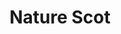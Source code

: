 ---
layout: link
link_url: https://www.nature.scot/scotlands-biodiversity/make-space-nature
title: Nature Scot
source: Nature Scot
card: 
petal: Thriving Biodiversity
task: 
---